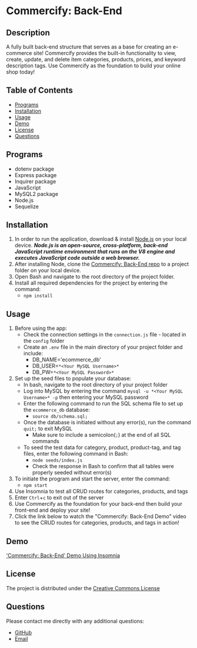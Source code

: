 # Commercify: Back-End

## Description
A fully built back-end structure that serves as a base for creating an e-commerce site! Commercify provides the built-in functionality to view, create, update, and delete item categories, products, prices, and keyword description tags. Use Commercify as the foundation to build your online shop today!

## **Table of Contents**
* [Programs](#programs)
* [Installation](#installation)
* [Usage](#usage)
* [Demo](#demo)
* [License](#license)
* [Questions](#questions)

## **Programs**
* dotenv package
* Express package
* Inquirer package
* JavaScript
* MySQL2 package
* Node.js
* Sequelize

## **Installation**
1. In order to run the application, download & install [Node.js](https://nodejs.org/en/download/) on your local device.  ***Node.js is an open-source, cross-platform, back-end JavaScript runtime environment that runs on the V8 engine and executes JavaScript code outside a web browser.***
2. After installing Node, clone the [Commercify: Back-End repo](https://github.com/ChristopherLawn/commercify-back-end) to a project folder on your local device.
3. Open Bash and navigate to the root directory of the project folder.
4. Install all required dependencies for the project by entering the command:
    * `npm install`

## **Usage**
1. Before using the app:
    * Check the connection settings in the `connection.js` file - located in the `config` folder
    * Create an `.env` file in the main directory of your project folder and include:
        * DB_NAME='ecommerce_db'
        * DB_USER=`*<Your MySQL Username>*`
        * DB_PW=`*<Your MySQL Password>*`
2. Set up the seed files to populate your database:
    * In bash, navigate to the root directory of your project folder
    * Log into MySQL by entering the command `mysql -u *<Your MySQL Username>* -p` then entering your MySQL password
    * Enter the following command to run the SQL schema file to set up the `ecommerce_db` database:
        * `source db/schema.sql;`
    * Once the database is initiated without any error(s), run the command `quit;` to exit MySQL
        * Make sure to include a semicolon(`;`) at the end of all SQL commands
    * To seed the test data for category, product, product-tag, and tag files, enter the following command in Bash:
        * `node seeds/index.js`
        * Check the response in Bash to confirm that all tables were properly seeded without error(s)
3. To initiate the program and start the server, enter the command:
    * `npm start`
4. Use Insomnia to test all CRUD routes for categories, products, and tags
5. Enter `Ctrl`+`c` to exit out of the server
6. Use Commercify as the foundation for your back-end then build your front-end and deploy your site!
7. Click the link below to watch the "Commercify: Back-End Demo" video to see the CRUD routes for categories, products, and tags in action!

## **Demo**
['Commercify: Back-End' Demo Using Insomnia](https://drive.google.com/file/d/1vCPHQcDBZtvNFthniYY8SXJyazUmtkyu/view?usp=sharing)

## **License**
The project is distributed under the [Creative Commons License](https://creativecommons.org/publicdomain/zero/1.0/)

## **Questions**
Please contact me directly with any additional questions:
* [GitHub](https://github.com/ChristopherLawn)
* [Email](mailto:christopher.d.lawn@gmail.com)